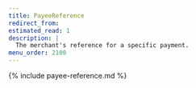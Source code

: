 ```yaml
---
title: PayeeReference
redirect_from:
estimated_read: 1
description: |
  The merchant's reference for a specific payment.
menu_order: 2100
---
```


{% include payee-reference.md %}